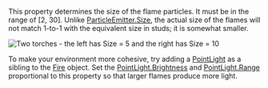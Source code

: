 This property determines the size of the flame particles. It must be in
the range of [2, 30]. Unlike [ParticleEmitter.Size](https://create.roblox.com/docs/reference/engine/classes/ParticleEmitter#Size), the actual size of
the flames will not match 1-to-1 with the equivalent size in studs; it is
somewhat smaller.

![Two torches - the left has Size = 5 and the right has Size = 10][1]

To make your environment more cohesive, try adding a [PointLight](https://create.roblox.com/docs/reference/engine/classes/PointLight) as a
sibling to the [Fire](https://create.roblox.com/docs/reference/engine/classes/Fire) object. Set the [PointLight.Brightness](https://create.roblox.com/docs/reference/engine/classes/PointLight#Brightness) and
[PointLight.Range](https://create.roblox.com/docs/reference/engine/classes/PointLight#Range) proportional to this property so that larger flames
produce more light.

[1]: https://prod.docsiteassets.roblox.com/assets/blt087a73a0e5197acf/Fire_Size.png